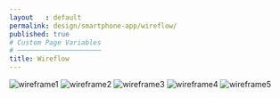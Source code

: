 ```yaml
---
layout   : default
permalink: design/smartphone-app/wireflow/
published: true
# Custom Page Variables
# ─────────────────────
title: Wireflow
---
```


<img src="../../../images/wireframe1.jpg" alt="wireframe1" class="images2">
<img src="../../../images/wireframe2.jpg" alt="wireframe2" class="images2">
<img src="../../../images/wireframe3.jpg" alt="wireframe3" class="images2">
<img src="../../../images/wireframe4.jpg" alt="wireframe4" class="images2">
<img src="../../../images/wireframe5.jpg" alt="wireframe5" class="images2">
